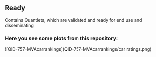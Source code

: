 ## Ready
Contains Quantlets, which are validated and ready for end use and disseminating
### Here you see some plots from this repository:
 ![QID-757-MVAcarrankings](QID-757-MVAcarrankings/car ratings.png)

